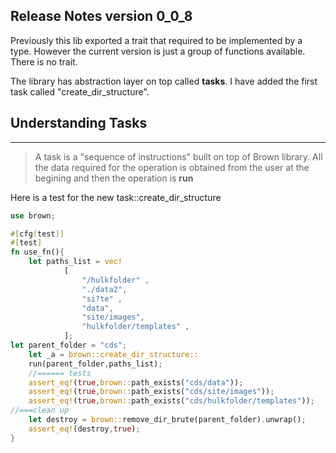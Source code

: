 ## Release Notes version 0_0_8

Previously this lib exported a trait that required to be implemented by a type. However the current version is just a group of functions available. There is no trait.

The library has abstraction layer on top called **tasks**. I have added the first task called "create_dir_structure". 

## Understanding Tasks
---
> A task is a "sequence of instructions" built on top of Brown library. All the data required for the operation is obtained from the user at the begining and then the operation is **run**

Here is a test for the new task::create_dir_structure

```rust
use brown;

#[cfg(test)]
#[test]
fn use_fn(){
    let paths_list = vec!
            [ 
                "/hulkfolder" ,
                "./data2", 
                "si?te" ,
                "data", 
                "site/images", 
                "hulkfolder/templates" ,
            ];
let parent_folder = "cds";
    let _a = brown::create_dir_structure::
    run(parent_folder,paths_list);
    //====== tests
    assert_eq!(true,brown::path_exists("cds/data"));
    assert_eq!(true,brown::path_exists("cds/site/images"));
    assert_eq!(true,brown::path_exists("cds/hulkfolder/templates"));
//===clean up
    let destroy = brown::remove_dir_brute(parent_folder).unwrap();
    assert_eq!(destroy,true);
}
```
